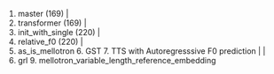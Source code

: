 1. master (169)
|
2. transformer (169)
|
3. init_with_single (220)
|
4. relative_f0 (220)
|
5. as_is_mellotron           6. GST               7. TTS with Autoregresssive F0 prediction
|                            |
8. grl                       9. mellotron_variable_length_reference_embedding


